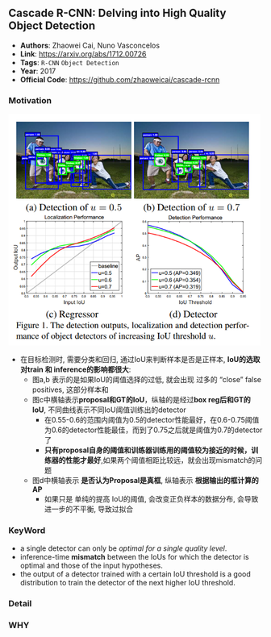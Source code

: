 ## Cascade R-CNN: Delving into High Quality Object Detection
- **Authors**: Zhaowei Cai, Nuno Vasconcelos
- **Link**: https://arxiv.org/abs/1712.00726
- **Tags**: `R-CNN` `Object Detection`
- **Year**: 2017 
- **Official Code**: https://github.com/zhaoweicai/cascade-rcnn

### Motivation
<img src="IMAGE/8717KJlGcH.png" alt="drawing" width="500"/>

- 在目标检测时, 需要分类和回归, 通过IoU来判断样本是否是正样本, **IoU的选取对train 和 inference的影响都很大**:
    - 图a,b 表示的是如果IoU的阈值选择的过低, 就会出现 过多的 “close” false positives, 这部分样本和
    - 图c中横轴表示**proposal和GT的IoU**，纵轴的是经过**box reg后和GT的IoU**, 不同曲线表示不同IoU阈值训练出的detector  
        - 在0.55-0.6的范围内阈值为0.5的detector性能最好，在0.6-0.75阈值为0.6的detector性能最佳，而到了0.75之后就是阈值为0.7的detector了  
        - **只有proposal自身的阈值和训练器训练用的阈值较为接近的时候，训练器的性能才最好**,如果两个阈值相距比较远，就会出现mismatch的问题 
    - 图d中横轴表示 **是否认为Proposal是真框**, 纵轴表示 **根据输出的框计算的AP**   
        - 如果只是 单纯的提高 IoU的阈值, 会改变正负样本的数据分布, 会导致进一步的不平衡, 导致过拟合  


###  KeyWord
- a single detector can only be _optimal for a single quality level_.    
-  inference-time **mismatch** between the
IoUs for which the detector is optimal and those of the input hypotheses.  
- the output of a detector trained with a certain IoU threshold is a good distribution to train the detector of the next higher IoU threshold.

### Detail



  
### WHY


